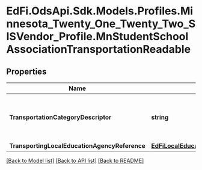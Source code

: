 # EdFi.OdsApi.Sdk.Models.Profiles.Minnesota_Twenty_One_Twenty_Two_SISVendor_Profile.MnStudentSchoolAssociationTransportationReadable
## Properties

Name | Type | Description | Notes
------------ | ------------- | ------------- | -------------
**TransportationCategoryDescriptor** | **string** | Student&#39;s to and from Transportation Category for the regular school term. | 
**TransportingLocalEducationAgencyReference** | [**EdFiLocalEducationAgencyReference**](EdFiLocalEducationAgencyReference.md) |  | [optional] 

[[Back to Model list]](../README.md#documentation-for-models) [[Back to API list]](../README.md#documentation-for-api-endpoints) [[Back to README]](../README.md)

